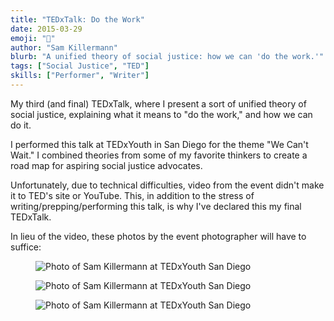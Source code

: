```yaml
---
title: "TEDxTalk: Do the Work"
date: 2015-03-29
emoji: "💪"
author: "Sam Killermann"
blurb: "A unified theory of social justice: how we can 'do the work.'"
tags: ["Social Justice", "TED"]
skills: ["Performer", "Writer"]
---
```

My third (and final) TEDxTalk, where I present a sort of unified theory of social justice, explaining what it means to "do the work," and how we can do it.

I performed this talk at TEDxYouth in San Diego for the theme "We Can't Wait." I combined theories from some of my favorite thinkers to create a road map for aspiring social justice advocates.

Unfortunately, due to technical difficulties, video from the event didn't make it to TED's site or YouTube. This, in addition to the stress of writing/prepping/performing this talk, is why I've declared this my final TEDxTalk.

In lieu of the video, these photos by the event photographer will have to suffice:

<figure class="work--sample"><img alt="Photo of Sam Killermann at TEDxYouth San Diego" src="/img/work/2015-sam-killermann-ted-x-youth-behind-stepping.jpg" class="ultra-wide"></figure>

<figure class="work--sample"><img alt="Photo of Sam Killermann at TEDxYouth San Diego" src="/img/work/2015-sam-killermann-ted-x-do-the-work.jpg" class="ultra-wide"></figure>

<figure class="work--sample"><img alt="Photo of Sam Killermann at TEDxYouth San Diego" src="/img/work/2015-sam-killermann-ted-x-youth-smile-open-hands.jpg" class="ultra-wide"></figure>
